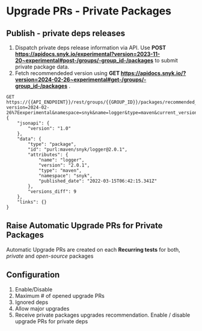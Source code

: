 # Upgrade PRs - Private Packages
## Publish - private deps releases
1. Dispatch private deps release information via API. Use **POST https://apidocs.snyk.io/experimental?version=2023-11-20~experimental#post-/groups/-group_id-/packages** to submit private package data.
2. Fetch recommendeded version using **GET https://apidocs.snyk.io/?version=2024-02-26~experimental#get-/groups/-group_id-/packages** .
```curl
GET https://{{API_ENDPOINT}}/rest/groups/{{GROUP_ID}}/packages/recommended_version?version=2024-02-26%7Eexperimental&namespace=snyk&name=logger&type=maven&current_version=1.0.0&allow_major_version=true
{
    "jsonapi": {
        "version": "1.0"
    },
    "data": {
        "type": "package",
        "id": "purl:maven/snyk/logger@2.0.1",
        "attributes": {
            "name": "logger",
            "version": "2.0.1",
            "type": "maven",
            "namespace": "snyk",
            "published_date": "2022-03-15T06:42:15.341Z"
        },
        "versions_diff": 9
    },
    "links": {}
}
```
## Raise Automatic Upgrade PRs for Private Packages
Automatic Upgrade PRs are created on each **Recurring tests** for both, *private* and *open-source* packages

## Configuration

1. Enable/Disable
2. Maximum # of opened upgrade PRs
3. Ignored deps
4. Allow major upgrades
5. Receive private packages upgrades recommendation. Enable / disable upgrade PRs for private deps
